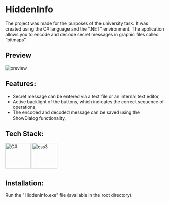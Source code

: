 # HiddenInfo

The project was made for the purposes of the university task. It was created using the C# language and the ".NET" environment. The application allows you to encode and decode secret messages in graphic files called “bitmaps”.

## Preview

![preview](https://user-images.githubusercontent.com/116505961/209407674-f3939506-4eb1-4e21-baa0-5cbce306ee6f.JPG)

## Features:

- Secret message can be entered via a text file or an internal text editor,
- Active backlight of the buttons, which indicates the correct sequence of operations,
- The encoded and decoded message can be saved using the ShowDialog functionality,

## Tech Stack:

<p align="left"> <a href="https://www.w3schools.com/cs/index.php/" target="_blank" rel="noreferrer"> <img src="https://seeklogo.com/images/C/c-sharp-c-logo-02F17714BA-seeklogo.com.png" alt="C#" width="80" height="80"/> </a> <a href="https://www.w3schools.com/cs/" target="_blank" rel="noreferrer"> </a> <a href="http://www.w3schools.me/aspnetcore/asp-net-core-tutorial" target="_blank" rel="noreferrer"> <img src="https://upload.wikimedia.org/wikipedia/commons/thumb/e/ee/.NET_Core_Logo.svg/768px-.NET_Core_Logo.svg.png" alt="css3" width="80" height="80"/> </a>

## Installation:

Run the "HiddenInfo.exe" file (available in the root directory).
